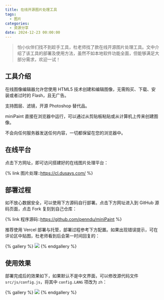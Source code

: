 ```yaml
---
title: 在线开源图片处理工具
tags:
  - 图片
categories:
  - 资源分享
date: 2024-12-23 00:00:00
---
```


> 怕小伙伴们找不到趁手工具，杜老师找了款在线开源图片处理工具。文中介绍了该工具的部署及使用方法，虽然不如本地软件功能全面，但能够满足大部分需求，欢迎一试！

<!-- more -->

## 工具介绍

在线图像编辑器允许您使用 HTML5 技术创建和编辑图像，无需购买、下载、安装或者过时的 Flash，且无广告。

支持图层、滤镜，开源 Photoshop 替代品。

miniPaint 直接在浏览器中运行，可以通过从剪贴板粘贴或从计算机上传来创建图像。

不会向任何服务器发送任何内容，一切都保留在您的浏览器中。

## 在线平台

点击下方网址，即可访问搭建好的在线图片处理平台：

{% link 图片处理::https://cl.dusays.com/ %}

## 部署过程

如不放心数据安全，可以使用下方源码自行部署。点击下方网址进入到 GitHub 源码页面，点击 Fork 复刻到自己仓库：

{% link 程序源码::https://github.com/penndu/miniPaint %}

推荐使用 Vercel 部署与托管，部署过程参考下方配置。如果出现错误提示，可在评论区中贴图，杜老师看到后会第一时间回复的：

{% gallery %}
![](https://cdn.dusays.com/2024/12/781-1.jpg)
{% endgallery %}

## 使用效果

部署完成后的效果如下，如果默认不是中文界面，可以修改源代码文件 `src/js/config.js`，将其中 `config.LANG` 项改为 `zh`：

{% gallery %}
![](https://cdn.dusays.com/2024/12/779-4.jpg)
{% endgallery %}